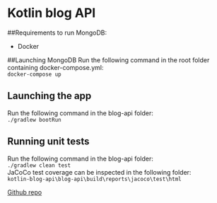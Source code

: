 # Kotlin blog API

##Requirements to run MongoDB:
- Docker

##Launching MongoDB
Run the following command in the root folder containing docker-compose.yml:  
``docker-compose up``

## Launching the app
Run the following command in the blog-api folder:  
``./gradlew bootRun``

## Running unit tests
Run the following command in the blog-api folder:  
``./gradlew clean test``  
JaCoCo test coverage can be inspected in the following folder:  
``kotlin-blog-api\blog-api\build\reports\jacoco\test\html``

[Github repo](https://github.com/matusekma/kotlin-blog-api)